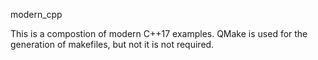 modern_cpp

This is a compostion of modern C++17 examples.
QMake is used for the generation of makefiles, but not it is not required.






